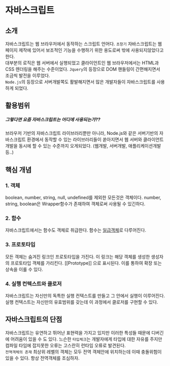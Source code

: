 # 자바스크립트 

## 소개 
자바스크립트는 웹 브라우저에서 동작하는 스크립트 언어다. `초창기` 자바스크립트는 웹 페이지 제작에 있어서 보조적인 기능을 수행하기 위한 용도로써 밖에 사용되지않았다고한다.    
대부분의 로직은 웹 서버에서 실행되었고 클라이언트인 웹 브라우저에서는 HTML과 CSS 렌더링을 해주는 수준이었다. `Jquery`의 등장으로 DOM 핸들링이 간편해지면서 조금씩 발전을 이루었다.     
`Node.js`의 등장으로 서버개발쪽도 활발해지면서 많은 개발자들이 자바스크립트를 사용하게 되었다.

## 활용범위
##### 그렇다면 요즘 자바스크립트는 어디에 사용되는가??
브라우저 기반의 자바스크립트 라이브러리뿐만 아니라, Node.js와 같은 서버기반의 자바스크립트 환경에서 동작할 수 있는 라이브러리들이 쏟아지면서 웹 서버와 클라이언트 개발을 동시에 할 수 있는 수준까지 오게되었다. (웹개발, 서버개발, 애플리케이션개발 등..)

## 핵심 개념 
### 1. 객체
boolean, number, string, null, undefined를 제외한 모든것은 객체이다. number, string, boolean은 Wrapper함수가 존재하여 객체로써 사용될 수 있긴하다.     
### 2. 함수
자바스크립트에서는 함수도 객체로 취급한다. 함수는 [일급객체](https://ko.wikipedia.org/wiki/%EC%9D%BC%EA%B8%89_%EA%B0%9D%EC%B2%B4)로 다루어진다. 
### 3. 프로토타입
모든 객체는 숨겨진 링크인 프로토타입을 가진다. 이 링크는 해당 객체를 생성한 생성자의 프로토타입 객체를 가리킨다. [[Prototype]] 으로 표시된다. 이를 통하여 확장 또는 상속을 이룰 수 있다.
### 4. 실행 컨텍스트와 클로저
자바스크립트는 자신만의 독특한 실행 컨텍스트를 만들고 그 안에서 실행이 이루어진다. 실행 컨텍스트는 자신만의 유효범위를 갖는데 이 과정에서 클로저를 구현할 수 있다. 

## 자바스크립트의 단점
자바스크립트는 유연하고 뛰어난 표현력을 가지고 있지만 이러한 특성들 때문에 디버긴에 어려움이 있을 수 도 있다. 느슨한 `타입체크`는 개발자에게 타입에 대한 자유를 주지만 컴파일 타임에 잡지못한 오류는 고스란히 런타임 오류로 발견된다.     
`전역객체의 존재` 최상위 레벨의 객체는 모두 전역 객체안에 위치하는데 이때 충돌위험이 있을 수 있다. 항상 전역객체를 조심하자.     

